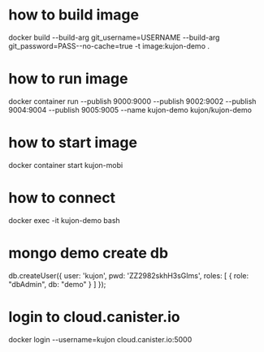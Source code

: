 # how to build image

docker build --build-arg git_username=USERNAME --build-arg git_password=PASS--no-cache=true -t image:kujon-demo .

# how to run image

docker container run --publish 9000:9000 --publish 9002:9002 --publish 9004:9004 --publish 9005:9005 --name kujon-demo kujon/kujon-demo

# how to start image

docker container start kujon-mobi

# how to connect

docker exec -it kujon-demo bash

# mongo demo create db

db.createUser({ user: 'kujon', pwd: 'ZZ2982skhH3sGIms', roles: [ { role: "dbAdmin", db: "demo" } ] });

# login to cloud.canister.io
docker login --username=kujon cloud.canister.io:5000
